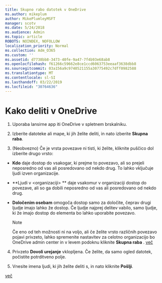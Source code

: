 ```yaml
---
title: Skupno rabo datotek v OneDrive
ms.author: mikeplum
author: MikePlumleyMSFT
manager: scotv
ms.date: 5/24/2018
ms.audience: Admin
ms.topic: article
ROBOTS: NOINDEX, NOFOLLOW
localization_priority: Normal
ms.collection: Adm_O365
ms.custom: ''
ms.assetid: d7738bb8-3473-40fe-9a47-7f4b93e68ab8
ms.openlocfilehash: f61266c59662e8ce1ccd6063753eeaaf3638dbb8
ms.sourcegitcommit: 03a156a9c9740521155a30775492c7dff0982588
ms.translationtype: MT
ms.contentlocale: sl-SI
ms.lasthandoff: 03/22/2019
ms.locfileid: "30764636"
---
```

# <a name="how-to-share-in-onedrive"></a>Kako deliti v OneDrive

1. Uporaba lansirne app iti OneDrive v spletnem brskalniku. 
    
2. Izberite datoteke ali mape, ki jih želite deliti, in nato izberite **Skupna raba**.
    
3. (Neobvezno) Če je vrsta povezave ni tisti, ki želite, kliknite puščico dol izberite drugo vrsto:
    
  - **Kdo** daje dostop do vsakogar, ki prejme to povezavo, ali so prejeli neposredno od vas ali posredovano od nekdo drug. To lahko vključuje ljudi izven organizacije. 
    
  - **Ljudi v \<organizaciji\> ** daje vsakomur v organizaciji dostop do povezave, ali so ga dobili neposredno od vas ali posredovano od nekdo drug. 
    
  - **Določenim osebam** omogoča dostop samo za določite, čeprav drugi ljudje imajo lahko že dostop. Če ljudje najprej delitev vabilo, samo ljudje, ki že imajo dostop do elementa bo lahko uporabite povezavo. 
    
    > [!NOTE]
    > Če eno od teh možnosti ni na voljo, ali če želite vrsto različnih povezavo pojavi privzeto, lahko spremenite nastavitev za celotno organizacijo bo OneDrive admin center in v levem podoknu kliknite **Skupna raba** . [več](https://go.microsoft.com/fwlink/?linkid=871961)
  
4. Privzeto **Dovoli urejanje** vklopljena. Če želite, da samo ogled datotek, počistite potrditveno polje. 
    
5. Vnesite imena ljudi, ki jih želite deliti s, in nato kliknite **Pošlji**.
    
[več](https://go.microsoft.com/fwlink/?linkid=871861)
  

